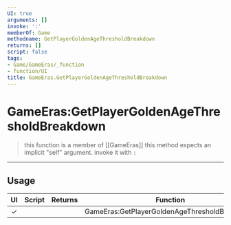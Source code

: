 ```yaml
---
UI: true
arguments: []
invoke: ':'
memberOf: Game
methodname: GetPlayerGoldenAgeThresholdBreakdown
returns: []
script: false
tags:
- Game/GameEras/_function
- function/UI
title: GameEras.GetPlayerGoldenAgeThresholdBreakdown
---
```

# GameEras:GetPlayerGoldenAgeThresholdBreakdown
> this function is a member of [[GameEras]]
> this method expects an implicit "self" argument. invoke it with `:`
-----
## Usage
|  UI | Script | Returns | Function | Arguments |
|:---:|:------:|-------:|:--------:|:---------|
|✓| ||GameEras:GetPlayerGoldenAgeThresholdBreakdown||
